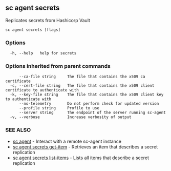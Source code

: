 ## sc agent secrets

Replicates secrets from Hashicorp Vault

```
sc agent secrets [flags]
```

### Options

```
  -h, --help   help for secrets
```

### Options inherited from parent commands

```
      --ca-file string     The file that contains the x509 ca certificate
  -c, --cert-file string   The file that contains the x509 client certificate to authenticate with
  -k, --key-file string    The file that contains the x509 client key to authenticate with
      --no-telemetry       Do not perform check for updated version
      --profile string     Profile to use
      --server string      The endpoint of the server running sc-agent
  -v, --verbose            Increase verbosity of output
```

### SEE ALSO

* [sc agent](sc_agent.md)	 - Interact with a remote sc-agent instance
* [sc agent secrets get-item](sc_agent_secrets_get-item.md)	 - Retrieves an item that describes a secret replication
* [sc agent secrets list-items](sc_agent_secrets_list-items.md)	 - Lists all items that describe a secret replication

